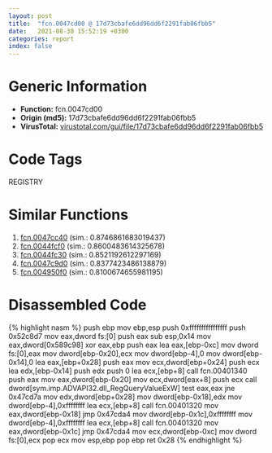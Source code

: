 ```yaml
---
layout: post
title:  "fcn.0047cd00 @ 17d73cbafe6dd96dd6f2291fab06fbb5"
date:   2021-08-30 15:52:19 +0300
categories: report
index: false
---
```


# Generic Information
- **Function:** fcn.0047cd00
- **Origin (md5):** 17d73cbafe6dd96dd6f2291fab06fbb5
- **VirusTotal:** [virustotal.com/gui/file/17d73cbafe6dd96dd6f2291fab06fbb5][virustotal_ref]

# Code Tags
<span class="tag" id="REGISTRY">REGISTRY</span>


# Similar Functions

1. [fcn.0047cc40][similar_1_ref] (sim.: 0.8746861683019437)
2. [fcn.0044fcf0][similar_2_ref] (sim.: 0.8600483614325678)
3. [fcn.0044fc30][similar_3_ref] (sim.: 0.8521192612297169)
4. [fcn.0047c9d0][similar_4_ref] (sim.: 0.8377423486138879)
5. [fcn.004950f0][similar_5_ref] (sim.: 0.8100674655981195)


# Disassembled Code

{% highlight nasm %}
push ebp
mov ebp,esp
push 0xffffffffffffffff
push 0x52c8d7
mov eax,dword fs:[0]
push eax
sub esp,0x14
mov eax,dword[0x589c98]
xor eax,ebp
push eax
lea eax,[ebp-0xc]
mov dword fs:[0],eax
mov dword[ebp-0x20],ecx
mov dword[ebp-4],0
mov dword[ebp-0x14],0
lea eax,[ebp+0x28]
push eax
mov ecx,dword[ebp+0x24]
push ecx
lea edx,[ebp-0x14]
push edx
push 0
lea ecx,[ebp+8]
call fcn.00401340
push eax
mov eax,dword[ebp-0x20]
mov ecx,dword[eax+8]
push ecx
call dword[sym.imp.ADVAPI32.dll_RegQueryValueExW]
test eax,eax
jne 0x47cd7a
mov edx,dword[ebp+0x28]
mov dword[ebp-0x18],edx
mov dword[ebp-4],0xffffffff
lea ecx,[ebp+8]
call fcn.00401320
mov eax,dword[ebp-0x18]
jmp 0x47cda4
mov dword[ebp-0x1c],0xffffffff
mov dword[ebp-4],0xffffffff
lea ecx,[ebp+8]
call fcn.00401320
mov eax,dword[ebp-0x1c]
jmp 0x47cda4
mov ecx,dword[ebp-0xc]
mov dword fs:[0],ecx
pop ecx
mov esp,ebp
pop ebp
ret 0x28
{% endhighlight %}


[similar_1_ref]: /report/fcn.0047cc40@17d73cbafe6dd96dd6f2291fab06fbb5
[similar_2_ref]: /report/fcn.0044fcf0@279a61b1e76da49531f1f16fd1102a2d
[similar_3_ref]: /report/fcn.0044fc30@279a61b1e76da49531f1f16fd1102a2d
[similar_4_ref]: /report/fcn.0047c9d0@17d73cbafe6dd96dd6f2291fab06fbb5
[similar_5_ref]: /report/fcn.004950f0@289859175c221b107317af7727d26c17
[virustotal_ref]: https://www.virustotal.com/gui/file/17d73cbafe6dd96dd6f2291fab06fbb5
